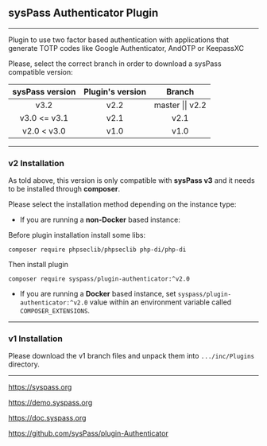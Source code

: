 ## sysPass Authenticator Plugin

---

Plugin to use two factor based authentication with applications that generate TOTP codes like Google Authenticator, AndOTP or KeepassXC

Please, select the correct branch in order to download a sysPass compatible version:

|sysPass version|Plugin's version|Branch|
|:-------------:|:--------------:|:----:|
|v3.2           |v2.2            |master &#x7c;&#x7c; v2.2|
|v3.0 <= v3.1   |v2.1            |v2.1|
|v2.0 < v3.0    |v1.0            |v1.0|

---

### v2 Installation

As told above, this version is only compatible with **sysPass v3** and it needs to be installed through **composer**.

Please select the installation method depending on the instance type:

* If you are running a **non-Docker** based instance:

Before plugin installation install some libs:

```composer require phpseclib/phpseclib php-di/php-di```

Then install plugin

```composer require syspass/plugin-authenticator:^v2.0```

* If you are running a **Docker** based instance, set `syspass/plugin-authenticator:^v2.0` value within an environment variable called `COMPOSER_EXTENSIONS`.
 
---

### v1 Installation

Please download the v1 branch files and unpack them into `.../inc/Plugins` directory.

---

https://syspass.org

https://demo.syspass.org

https://doc.syspass.org

https://github.com/sysPass/plugin-Authenticator
